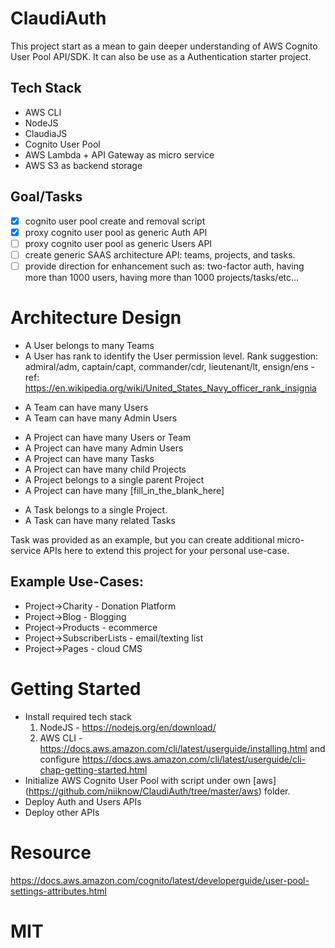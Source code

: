 # ClaudiAuth
 This project start as a mean to gain deeper understanding of AWS Cognito User Pool API/SDK.  It can also be use as a Authentication starter project.

## Tech Stack
* AWS CLI
* NodeJS
* ClaudiaJS
* Cognito User Pool
* AWS Lambda + API Gateway as micro service
* AWS S3 as backend storage

## Goal/Tasks
- [x] cognito user pool create and removal script
- [x] proxy cognito user pool as generic Auth API
- [ ] proxy cognito user pool as generic Users API
- [ ] create generic SAAS architecture API: teams, projects, and tasks.
- [ ] provide direction for enhancement such as: two-factor auth, having more than 1000 users, having more than 1000 projects/tasks/etc...

# Architecture Design
* A User belongs to many Teams
* A User has rank to identify the User permission level.  Rank suggestion: admiral/adm, captain/capt, commander/cdr, lieutenant/lt, ensign/ens - ref: https://en.wikipedia.org/wiki/United_States_Navy_officer_rank_insignia

>

* A Team can have many Users
* A Team can have many Admin Users

>

* A Project can have many Users or Team
* A Project can have many Admin Users
* A Project can have many Tasks
* A Project can have many child Projects
* A Project belongs to a single parent Project
* A Project can have many [fill_in_the_blank_here]

>

* A Task belongs to a single Project.
* A Task can have many related Tasks

Task was provided as an example, but you can create additional micro-service APIs here to extend this project for your personal use-case.

## Example Use-Cases:
* Project->Charity - Donation Platform
* Project->Blog - Blogging
* Project->Products - ecommerce
* Project->SubscriberLists - email/texting list
* Project->Pages - cloud CMS

# Getting Started
* Install required tech stack
  1. NodeJS - https://nodejs.org/en/download/
  2. AWS CLI - https://docs.aws.amazon.com/cli/latest/userguide/installing.html and configure https://docs.aws.amazon.com/cli/latest/userguide/cli-chap-getting-started.html
* Initialize AWS Cognito User Pool with script under own [aws] (https://github.com/niiknow/ClaudiAuth/tree/master/aws) folder.
* Deploy Auth and Users APIs
* Deploy other APIs

# Resource
https://docs.aws.amazon.com/cognito/latest/developerguide/user-pool-settings-attributes.html

# MIT

